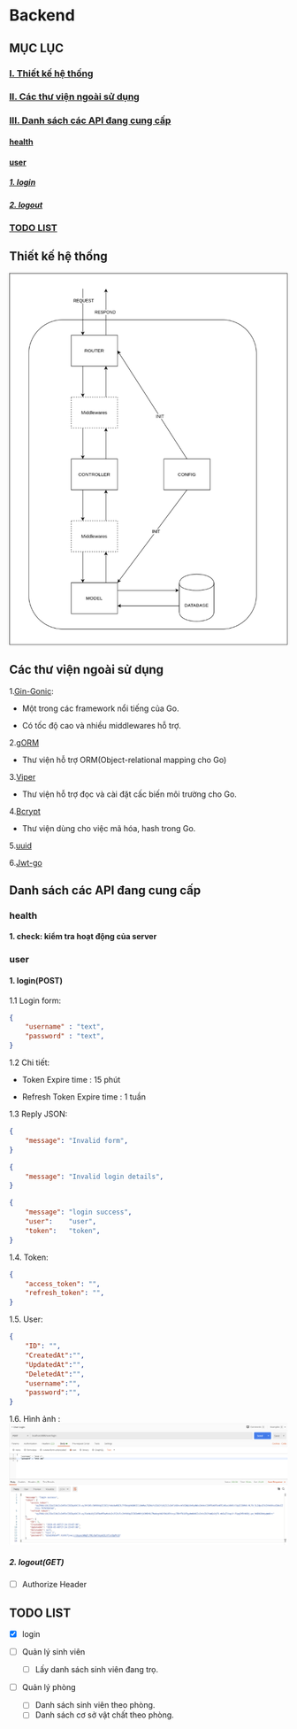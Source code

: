 # Backend

## MỤC LỤC

### [I. Thiết kế hệ thống](#thiết-kế-hế-thống)

### [II. Các thư viện ngoài sử dụng](#các-thư-viện-ngoài-sử-dụng)

### [III. Danh sách các API đang cung cấp](#danh-sách-các-api-đang-cung-cấp)

#### [health](#health)

#### [user](#user)

##### [1. login](#1-login(POST))

##### [2. logout](#2-logout(GET))

### [TODO LIST](#todo-list)

## Thiết kế hệ thống

![BackEndDesign](img/DormAppBackendDesign.png)

## Các thư viện ngoài sử dụng

1.[Gin-Gonic](https://github.com/gin-gonic):

- Một trong các framework nổi tiếng của Go.

- Có tốc độ cao và nhiều middlewares hỗ trợ.

2.[gORM](https://gorm.io/)

- Thư viện hỗ trợ ORM(Object-relational mapping cho Go)

3.[Viper](https://github.com/spf13/viper)

- Thư viện hỗ trợ đọc và cài đặt cấc biến môi trường cho Go.

4.[Bcrypt](https://pkg.go.dev/golang.org/x/crypto/bcrypt?tab=doc)

- Thư viện dùng cho việc mã hóa, hash trong Go.

5.[uuid](https://github.com/twinj/uuid)

6.[Jwt-go](https://github.com/dgrijalva/jwt-go)

## Danh sách các API đang cung cấp

### health

#### 1. check: kiểm tra hoạt động của server

### user

#### 1. login(POST)

1.1 Login form:

```JSON
{
    "username" : "text",
    "password" : "text",
}
```

1.2 Chi tiết:

- Token Expire time : 15 phút

- Refresh Token Expire time :  1 tuần

1.3 Reply JSON:

```JSON
{
    "message": "Invalid form",
}
```

```JSON
{
    "message": "Invalid login details",
}
```

```JSON
{
    "message": "login success",
    "user":    "user",
    "token":   "token",
}
```

1.4. Token:

```JSON
{
    "access_token": "",
    "refresh_token": "",
}
```

1.5. User:

```JSON
{
    "ID": "",
    "CreatedAt":"",
    "UpdatedAt":"",
    "DeletedAt":"",
    "username":"",
    "password":"",
}
```

1.6. Hình ảnh :
![LoginRequest](img/UserLoginRequest.png)

##### 2. logout(GET)

- [ ] Authorize Header

## TODO LIST

- [x] login

- [ ] Quản lý sinh viên

  - [ ] Lấy danh sách sinh viên đang trọ.

- [ ] Quản lý phòng

  - [ ] Danh sách sinh viên theo phòng.
  - [ ] Danh sách cơ sở vật chất theo phòng.
